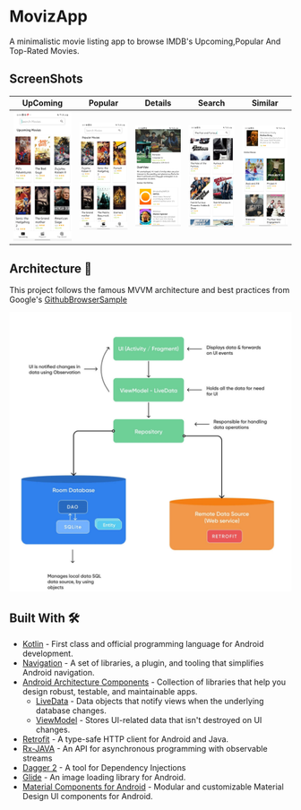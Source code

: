 # MovizApp
A minimalistic movie listing app to browse IMDB's Upcoming,Popular And Top-Rated Movies.

## ScreenShots
UpComing | Popular | Details | Search | Similar
--- | --- | --- |--- |--- 
![](https://github.com/devrahul-2508/MovizApp/blob/main/art/Upcoming.jpg) | ![](https://github.com/devrahul-2508/MovizApp/blob/main/art/Popular.jpg) | ![](https://github.com/devrahul-2508/MovizApp/blob/main/art/Details.jpg) | ![](https://github.com/devrahul-2508/MovizApp/blob/main/art/Search.jpg) | ![](https://github.com/devrahul-2508/MovizApp/blob/main/art/Similar.jpg) | 


## Architecture 🗼

This project follows the famous MVVM architecture and best practices from Google's [GithubBrowserSample](https://github.com/android/architecture-components-samples/tree/master/GithubBrowserSample)

![](https://github.com/devrahul-2508/MovizApp/blob/main/art/arch.jpg)

## Built With 🛠


- [Kotlin](https://kotlinlang.org/) - First class and official programming language for Android development.
- [Navigation](https://developer.android.com/guide/navigation) - A set of libraries, a plugin, and tooling that simplifies Android navigation.
- [Android Architecture Components](https://developer.android.com/topic/libraries/architecture) - Collection of libraries that help you design robust, testable, and maintainable apps.
  - [LiveData](https://developer.android.com/topic/libraries/architecture/livedata) - Data objects that notify views when the underlying database changes.
  - [ViewModel](https://developer.android.com/topic/libraries/architecture/viewmodel) - Stores UI-related data that isn't destroyed on UI changes.
- [Retrofit](https://square.github.io/retrofit/) - A type-safe HTTP client for Android and Java. 
- [Rx-JAVA](https://reactivex.io/) - An API for asynchronous programming with observable streams
- [Dagger 2](https://dagger.dev/#:~:text=Dagger%20is%20a%20fully%20static,and%20now%20maintained%20by%20Google.) - A tool for Dependency Injections
- [Glide](https://github.com/bumptech/glide) - An image loading library for Android.
- [Material Components for Android](https://github.com/material-components/material-components-android) - Modular and customizable Material Design UI components for Android.



